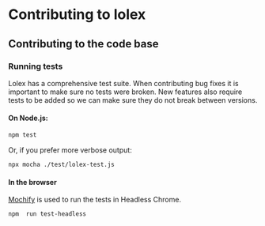 # Contributing to lolex

## Contributing to the code base

### Running tests

Lolex has a comprehensive test suite.
When contributing bug fixes it is important to make sure no tests were broken.
New features also require tests to be added so we can make sure they do not break between versions.

#### On Node.js:

```sh
npm test
```

Or, if you prefer more verbose output:

```
npx mocha ./test/lolex-test.js
```

#### In the browser

[Mochify](https://github.com/mantoni/mochify.js) is used to run the tests in Headless Chrome.

```sh
npm  run test-headless
```
